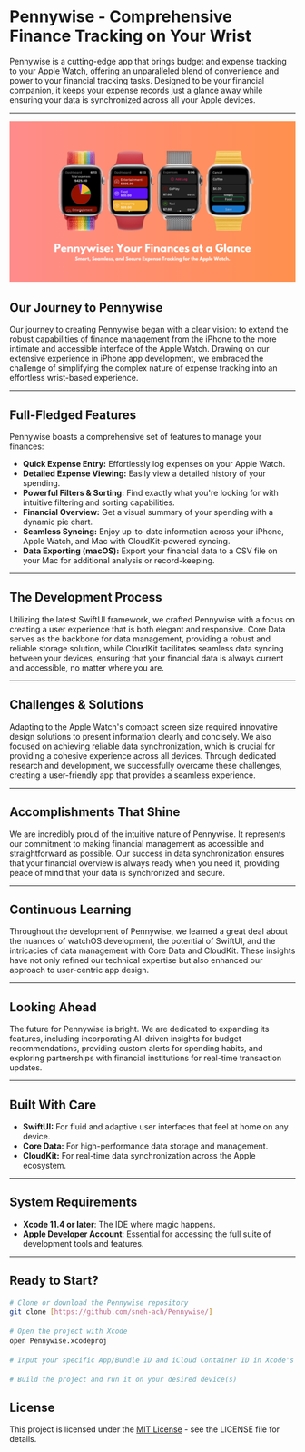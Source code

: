 # Pennywise - Comprehensive Finance Tracking on Your Wrist
Pennywise is a cutting-edge app that brings budget and expense tracking to your Apple Watch, offering an unparalleled blend of convenience and power to your financial tracking tasks. Designed to be your financial companion, it keeps your expense records just a glance away while ensuring your data is synchronized across all your Apple devices.

---

![Screenshot of the app](./Banner.png)


## Our Journey to Pennywise
Our journey to creating Pennywise began with a clear vision: to extend the robust capabilities of finance management from the iPhone to the more intimate and accessible interface of the Apple Watch. Drawing on our extensive experience in iPhone app development, we embraced the challenge of simplifying the complex nature of expense tracking into an effortless wrist-based experience.

---

## Full-Fledged Features
Pennywise boasts a comprehensive set of features to manage your finances:

- **Quick Expense Entry:** Effortlessly log expenses on your Apple Watch.
- **Detailed Expense Viewing:** Easily view a detailed history of your spending.
- **Powerful Filters & Sorting:** Find exactly what you're looking for with intuitive filtering and sorting capabilities.
- **Financial Overview:** Get a visual summary of your spending with a dynamic pie chart.
- **Seamless Syncing:** Enjoy up-to-date information across your iPhone, Apple Watch, and Mac with CloudKit-powered syncing.
- **Data Exporting (macOS):** Export your financial data to a CSV file on your Mac for additional analysis or record-keeping.

---

## The Development Process

Utilizing the latest SwiftUI framework, we crafted Pennywise with a focus on creating a user experience that is both elegant and responsive. Core Data serves as the backbone for data management, providing a robust and reliable storage solution, while CloudKit facilitates seamless data syncing between your devices, ensuring that your financial data is always current and accessible, no matter where you are.

---

## Challenges & Solutions

Adapting to the Apple Watch's compact screen size required innovative design solutions to present information clearly and concisely. We also focused on achieving reliable data synchronization, which is crucial for providing a cohesive experience across all devices. Through dedicated research and development, we successfully overcame these challenges, creating a user-friendly app that provides a seamless experience.

---

## Accomplishments That Shine

We are incredibly proud of the intuitive nature of Pennywise. It represents our commitment to making financial management as accessible and straightforward as possible. Our success in data synchronization ensures that your financial overview is always ready when you need it, providing peace of mind that your data is synchronized and secure.

---

## Continuous Learning

Throughout the development of Pennywise, we learned a great deal about the nuances of watchOS development, the potential of SwiftUI, and the intricacies of data management with Core Data and CloudKit. These insights have not only refined our technical expertise but also enhanced our approach to user-centric app design.

---

## Looking Ahead

The future for Pennywise is bright. We are dedicated to expanding its features, including incorporating AI-driven insights for budget recommendations, providing custom alerts for spending habits, and exploring partnerships with financial institutions for real-time transaction updates.

---

## Built With Care

- **SwiftUI:** For fluid and adaptive user interfaces that feel at home on any device.
- **Core Data:** For high-performance data storage and management.
- **CloudKit:** For real-time data synchronization across the Apple ecosystem.

---

## System Requirements

- **Xcode 11.4 or later**: The IDE where magic happens.
- **Apple Developer Account**: Essential for accessing the full suite of development tools and features.
  
 ---

## Ready to Start?

```bash
# Clone or download the Pennywise repository
git clone [https://github.com/sneh-ach/Pennywise/]

# Open the project with Xcode
open Pennywise.xcodeproj

# Input your specific App/Bundle ID and iCloud Container ID in Xcode's project settings

# Build the project and run it on your desired device(s)
```
## License

This project is licensed under the [MIT License](LICENSE) - see the LICENSE file for details.




